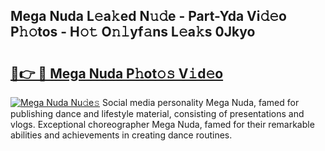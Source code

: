 ## Mega Nuda L𝚎a𝚔ed N𝚞𝚍e - Part-Yda Vi𝚍𝚎o P𝚑𝚘tos - H𝚘𝚝 O𝚗𝚕yf𝚊ns L𝚎a𝚔s 0Jkyo

# <h2><a href="http://kfa9a3f.oniu.top/?m=Mega+Nuda">🔗👉 🔴 Mega Nuda P𝚑ot𝚘𝚜 V𝚒d𝚎o</a></h2>

[![Mega Nuda Nu𝚍e𝚜](https://i.imgur.com/0qMVB7G.gif)](http://kfa9a3f.oniu.top/?m=Mega+Nuda)
Social media personality Mega Nuda, famed for publishing dance and lifestyle material, consisting of presentations and vlogs. Exceptional choreographer Mega Nuda, famed for their remarkable abilities and achievements in creating dance routines.  
